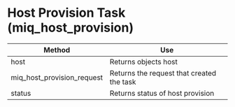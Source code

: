 # Host Provision Task (miq\_host\_provision)

| Method                        | Use                                       |
| ----------------------------- | ----------------------------------------- |
| host                          | Returns objects host                      |
| miq\_host\_provision\_request | Returns the request that created the task |
| status                        | Returns status of host provision          |
